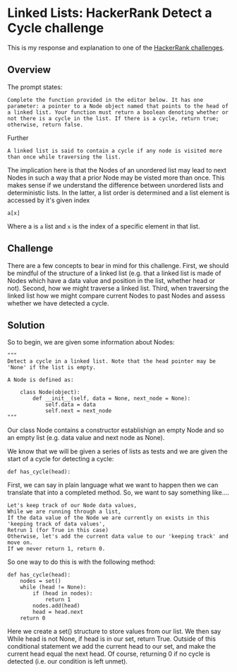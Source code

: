 # Linked Lists: HackerRank Detect a Cycle challenge

This is my response and explanation to one of the [HackerRank challenges](https://www.hackerrank.com/challenges/ctci-linked-list-cycle).

## Overview

The prompt states:

```Complete the function provided in the editor below. It has one parameter: a pointer to a Node object named that points to the head of a linked list. Your function must return a boolean denoting whether or not there is a cycle in the list. If there is a cycle, return true; otherwise, return false.```

Further

```A linked list is said to contain a cycle if any node is visited more than once while traversing the list.```

The implication here is that the Nodes of an unordered list may lead to next Nodes in such a way that a prior Node may be visted more than once.  This makes sense if we understand the difference between unordered lists and deterministic lists. In the latter, a list order is determined and a list element is accessed by it's given index 

```a[x]```

Where a is `a` list and `x` is the index of a specific element in that list. 

## Challenge

There are a few concepts to bear in mind for this challenge. First, we should be mindful of the structure of a linked list (e.g. that a linked list is made of Nodes which have a data value and position in the list, whether head or not). Second, how we might traverse a linked list. Third, when traversing the linked list how we might compare current Nodes to past Nodes and assess whether we have detected a cycle.

## Solution

So to begin, we are given some information about Nodes: 

```
"""
Detect a cycle in a linked list. Note that the head pointer may be 'None' if the list is empty.

A Node is defined as: 
 
    class Node(object):
        def __init__(self, data = None, next_node = None):
            self.data = data
            self.next = next_node
"""
```

Our class Node contains a constructor establishign an empty Node and so an empty list (e.g. data value and next node as None). 

We know that we will be given a series of lists as tests and we are given the start of a cycle for detecting a cycle:

```
def has_cycle(head):
```

First, we can say in plain language what we want to happen then we can translate that into a completed method. So, we want to say something like....

```
Let's keep track of our Node data values,
While we are running through a list,
If the data value of the Node we are currently on exists in this 'keeping track of data values',
Retrun 1 (for True in this case)
Otherwise, let's add the current data value to our 'keeping track' and move on.
If we never return 1, return 0.
```

So one way to do this is with the following method:

```
def has_cycle(head):
    nodes = set()
    while (head != None):
        if (head in nodes):
            return 1
        nodes.add(head)
        head = head.next
    return 0
```

Here we create a set() structure to store values from our list.
We then say While head is not None, if head is in our set, return True.
Outside of this conditional statement we add the current head to our set, and make the current head equal the next head.
Of course, returning 0 if no cycle is detected (i.e. our condition is left unmet).

